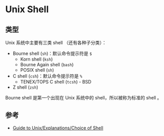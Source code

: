 # Unix Shell

## 类型

Unix 系统中主要有三类 shell （还有各种子分类）：

* Bourne shell (`sh`)：默认命令提示符是 `$`
  * Korn shell (`ksh`)
  * Bourne Again shell (`bash`)
  * POSIX shell (`sh`)
* C shell (`csh`)：默认命令提示符是 `%`
  * TENEX/TOPS C shell (`tcsh`) - BSD
* Z shell (`zsh`)

Bourne shell 是第一个出现在 Unix 系统中的 shell，所以被称为标准的 shell 。

## 参考

* [Guide to Unix/Explanations/Choice of Shell](https://en.wikibooks.org/wiki/Guide_to_Unix/Explanations/Choice_of_Shell)